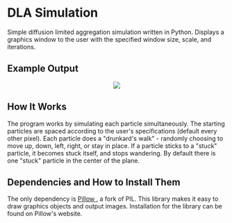 # DLA Simulation
Simple diffusion limited aggregation simulation written in Python. Displays a graphics window to the user with the specified window size, scale, and iterations.
## Example Output
<p align="center">
  <img src="https://i.imgur.com/Amvsxgd.png"></img>
</p>

## How It Works
The program works by simulating each particle simultaneously. The starting particles are spaced according to the user's specifications (default every other pixel). Each particle does a "drunkard's walk" - randomly choosing to move up, down, left, right, or stay in place. If a particle sticks to a "stuck" particle, it becomes stuck itself, and stops wandering. By default there is one "stuck" particle in the center of the plane. 

## Dependencies and How to Install Them
The only dependency is <a href = "https://pillow.readthedocs.io/en/5.0.0/"> Pillow </a>, a fork of PIL. This library makes it easy to draw graphics objects and output images. Installation for the library can be found on Pillow's website.
